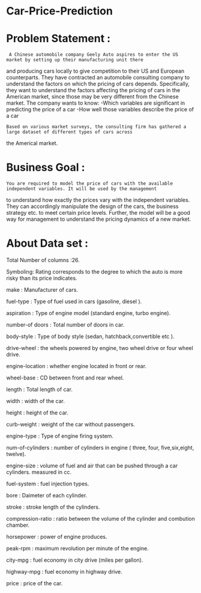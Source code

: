 # Car-Price-Prediction
# Problem Statement : 
     A Chinese automobile company Geely Auto aspires to enter the US market by setting up their manufacturing unit there
and producing cars locally to give competition to their US and European counterparts.
     They have contracted an automobile consulting company to understand the factors on which the pricing of cars depends. 
Specifically, they want to understand the factors affecting the pricing of cars in the American market, since those may 
be very different from the Chinese market. The company wants to know:
-Which variables are significant in predicting the price of a car
-How well those variables describe the price of a car

    Based on various market surveys, the consulting firm has gathered a large dataset of different types of cars across 
the Americal market.


# Business Goal : 
    You are required to model the price of cars with the available independent variables. It will be used by the management 
to understand how exactly the prices vary with the independent variables. They can accordingly manipulate the design of the 
cars, the business strategy etc. to meet certain price levels. Further, the model will be a good way for management to 
understand the pricing dynamics of a new market.

# About Data set :
Total Number of columns :26.

Symboling: Rating corresponds to the degree to which the auto is more risky than its price indicates.

make : Manufacturer of cars. 

fuel-type : Type of fuel used in cars (gasoline, diesel ).

aspiration : Type of engine model (standard engine, turbo engine).

number-of doors : Total number of doors in car.

body-style : Type of body style (sedan, hatchback,convertible etc ).

drive-wheel : the wheels powered by engine,  two wheel drive or four wheel drive. 

engine-location : whether engine located in front or rear.

wheel-base : CD between front and rear wheel. 

length : Total length of car.

width : width of the car.

height :  height of the car. 

curb-weight : weight of the car without passengers. 

engine-type : Type of engine firing system. 

num-of-cylinders : number of cylinders in engine ( three, four, five,six,eight, twelve).

engine-size : volume of fuel and air that can be pushed through a car cylinders. measured in cc.

fuel-system : fuel injection types. 

bore : Daimeter of each cylinder. 

stroke : stroke length of the cylinders. 

compression-ratio : ratio between the volume of the cylinder and combution chamber. 

horsepower : power of engine produces.

peak-rpm : maximum revolution per minute of the engine. 

city-mpg : fuel economy in city drive (miles per gallon).

highway-mpg : fuel economy in highway drive.

price : price of the car.




